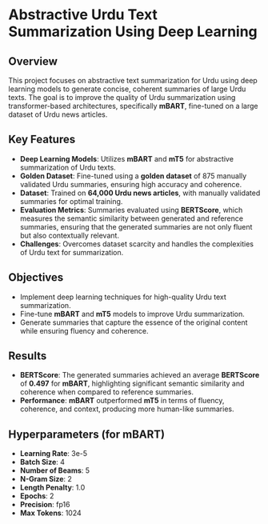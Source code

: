 # **Abstractive Urdu Text Summarization Using Deep Learning**

## **Overview**
This project focuses on abstractive text summarization for Urdu using deep learning models to generate concise, coherent summaries of large Urdu texts. The goal is to improve the quality of Urdu summarization using transformer-based architectures, specifically **mBART**, fine-tuned on a large dataset of Urdu news articles.

## **Key Features**
- **Deep Learning Models**: Utilizes **mBART** and **mT5** for abstractive summarization of Urdu texts.
- **Golden Dataset**: Fine-tuned using a **golden dataset** of 875 manually validated Urdu summaries, ensuring high accuracy and coherence.
- **Dataset**: Trained on **64,000 Urdu news articles**, with manually validated summaries for optimal training.
- **Evaluation Metrics**: Summaries evaluated using **BERTScore**, which measures the semantic similarity between generated and reference summaries, ensuring that the generated summaries are not only fluent but also contextually relevant.
- **Challenges**: Overcomes dataset scarcity and handles the complexities of Urdu text for summarization.

## **Objectives**
- Implement deep learning techniques for high-quality Urdu text summarization.
- Fine-tune **mBART** and **mT5** models to improve Urdu summarization.
- Generate summaries that capture the essence of the original content while ensuring fluency and coherence.

## **Results**
- **BERTScore**: The generated summaries achieved an average **BERTScore** of **0.497** for **mBART**, highlighting significant semantic similarity and coherence when compared to reference summaries.
- **Performance**: **mBART** outperformed **mT5** in terms of fluency, coherence, and context, producing more human-like summaries.

## **Hyperparameters (for mBART)**
- **Learning Rate**: 3e-5
- **Batch Size**: 4
- **Number of Beams**: 5
- **N-Gram Size**: 2
- **Length Penalty**: 1.0
- **Epochs**: 2
- **Precision**: fp16
- **Max Tokens**: 1024

